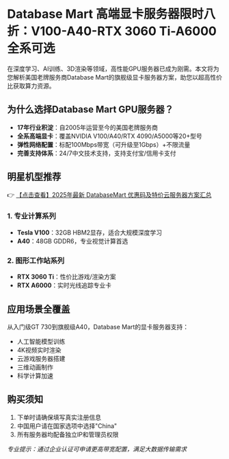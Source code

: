# Database Mart 高端显卡服务器限时八折：V100-A40-RTX 3060 Ti-A6000 全系可选

在深度学习、AI训练、3D渲染等领域，高性能GPU服务器已成为刚需。本文将为您解析美国老牌服务商Database Mart的旗舰级显卡服务器方案，助您以超高性价比获取算力资源。

## 为什么选择Database Mart GPU服务器？

- **17年行业积淀**：自2005年运营至今的美国老牌服务商
- **全系高端显卡**：覆盖NVIDIA V100/A40/RTX 4090/A5000等20+型号
- **弹性网络配置**：标配100Mbps带宽（可升级至1Gbps）+不限流量
- **完善支持体系**：24/7中文技术支持，支持支付宝/信用卡支付

## 明星机型推荐

👉 [【点击查看】2025年最新 DatabaseMart 优惠码及特价云服务器方案汇总](https://bit.ly/DatabaseMart)

### 1. 专业计算系列
- **Tesla V100**：32GB HBM2显存，适合大规模深度学习
- **A40**：48GB GDDR6，专业视觉计算首选

### 2. 图形工作站系列
- **RTX 3060 Ti**：性价比游戏/渲染方案
- **RTX A6000**：实时光线追踪专业卡

## 应用场景全覆盖

从入门级GT 730到旗舰级A40，Database Mart的显卡服务器支持：
- 人工智能模型训练
- 4K视频实时渲染
- 云游戏服务器搭建
- 三维动画制作
- 科学计算加速

## 购买须知
1. 下单时请确保填写真实注册信息
2. 中国用户请在国家选项中选择"China"
3. 所有服务器均配备独立IP和管理员权限

*专业提示：通过企业认证可申请更高带宽配置，满足大数据传输需求*